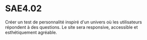 # SAE4.02
Créer un test de personnalité inspiré d'un univers où les utilisateurs répondent à des questions. Le site sera responsive, accessible et esthétiquement agréable.
